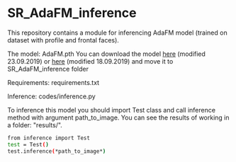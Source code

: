 # SR_AdaFM_inference
This repository contains a module for inferencing AdaFM model (trained on dataset with profile and frontal faces).

The model: AdaFM.pth
You can download the model <a href="https://drive.google.com/open?id=1N3MIrVrE_svkNrx_RW25VtyypbJqGIcN">here</a> (modified 23.09.2019) or <a href="https://drive.google.com/open?id=10ZYwxAOrzdNP3fKF4iXGAsPLE2Zh8lXS">here</a> (modified 18.09.2019) and move it to SR_AdaFM_inference folder

Requirements: requirements.txt

Inference: codes/inference.py

To inference this model you should import Test class and call inference method with argument path_to_image. You can see the results of working in a folder: "results/".

```bash
from inference import Test
test = Test()
test.inference(*path_to_image*)
```
